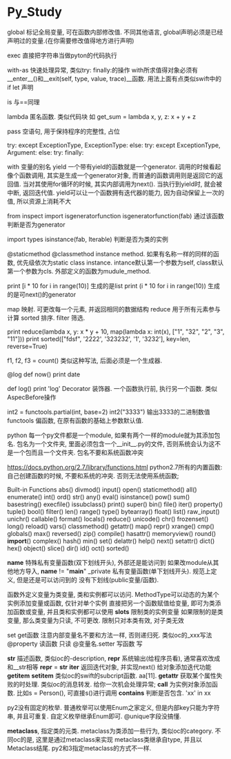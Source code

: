 # Py_Study


global 标记全局变量, 可在函数内部修改值.  不同其他语言, global声明必须是已经声明过的变量.(在你需要修改值得地方进行声明)

exec 直接把字符串当做pyton的代码执行

with-as 快速处理异常, 类似try: finally:的操作  with所求值得对象必须有__enter__()和__exit(self, type, value, trace)__函数.  用法上面有点类似swift中的 if let 声明


is 与==同理

lambda 匿名函数. 类似代码块  如 get_sum = lambda x, y, z: x + y + z

pass 空语句, 用于保持程序的完整性, 占位


try: except ExceptionType, ExceptionType: else:
try: except ExceptionType, Argument: else:
try: finally:

with 变量的别名
yield  一个带有yield的函数就是一个generator.  调用的时候看起像个函数调用, 其实是生成一个generator对象, 而普通的函数调用则是返回它的返回值.
当对其使用for循环的时候, 其实内部调用为next(). 当执行到yield时, 就会被中断, 返回迭代值. yield可以让一个函数拥有迭代器的能力, 因为自动保留上一次的值, 所以资源上消耗不大

from  inspect import  isgeneratorfunction
isgeneratorfunction(fab) 通过该函数判断是否为generator

import types
isinstance(fab, Iterable) 判断是否为类的实例

@staticmethod @classmethod instance method.  如果有名称一样的同样的函数, 优先级依次为static class instance.
intance默认第一个参数为self, class默认第一个参数为cls. 外部定义的函数为mudule_method.


print [i * 10 for i in range(10)]  生成的是list
print (i * 10 for i in range(10))  生成的是可next()的generator

map 映射. 可更改每一个元素, 并返回相同的数据结构
reduce 用于所有元素参与计算
sorted 排序.
filter 筛选.

print reduce(lambda x, y: x * y + 10, map(lambda x: int(x), ["1", "32", "2", "3", "11"]))
print sorted(["fdsf", '2222', '323232', '1', '3232'], key=len, reverse=True)


f1, f2, f3 = count()  类似这种写法, 后面必须是一个生成器.


@log
def now()
    print date

def log()
    print 'log'
Decorator 装饰器.  一个函数执行前, 执行另一个函数.  类似AspecBefore操作


int2 = functools.partial(int, base=2)
int2("3333") 输出3333的二进制数值
functools 偏函数, 在原有函数的基础上参数默认值.




python 每一个py文件都是一个module, 如果有两个一样的module就为其添加包名.
包名为一个文件夹, 里面必须包含一个__init__.py的文件, 否则系统会认为这不是一个包而且一个文件夹.  包名不要和系统函数冲突

https://docs.python.org/2.7/library/functions.html
python2.7所有的内置函数:  自己创建函数的时候, 不要和系统的冲突. 否则无法使用系统函数;

Built-in Functions
abs()	divmod()	input()	open()	staticmethod()
all()	enumerate()	int()	ord()	str()
any()	eval()	isinstance()	pow()	sum()
basestring()	execfile()	issubclass()	print()	super()
bin()	file()	iter()	property()	tuple()
bool()	filter()	len()	range()	type()
bytearray()	float()	list()	raw_input()	unichr()
callable()	format()	locals()	reduce()	unicode()
chr()	frozenset()	long()	reload()	vars()
classmethod()	getattr()	map()	repr()	xrange()
cmp()	globals()	max()	reversed()	zip()
compile()	hasattr()	memoryview()	round()	__import__()
complex()	hash()	min()	set()
delattr()	help()	next()	setattr()
dict()	hex()	object()	slice()
dir()	id()	oct()	sorted()



__name__ 特殊私有变量函数(双下划线开头), 外部还是能访问到 如果改module从其他地方导入, __name__ != "__main__"
_private 私有变量函数(单下划线开头). 规范上定义, 但是还是可以访问到的
没有下划线(public变量/函数).


函数外定义变量为类变量, 类和实例都可以访问.
MethodType可以动态的为某个实例添加变量或函数, 仅针对单个实例
直接把另一个函数赋值给变量, 即可为类添加函数或变量, 并且类和实例都可以使用
__slots__ 限制类的实例变量  如果限制的是类变量, 那么类变量为只读, 不可更改. 限制只对本类有效, 对子类无效


set get函数 注意内部变量名不要和方法一样, 否则递归死. 类似oc的_xxx写法
@property 读函数  只读
@变量名.setter 写函数  写



__str__ 描述函数, 类似oc的-description,  __repr__ 系统输出(给程序员看), 通常喜欢改成和__str相等 __repr__ = __str__
__iter__ 返回迭代对象, 并实现next()   给对象添加迭代功能
__getitem__  __setitem__ 类似oc的swift的subcript函数.   aa[11].
__getattr__  获取某个属性失败的时处理.  类似oc的消息转发. 给你一次机会处理异常;
__call__ 为实例对象添加函数. 比如s = Person(),   可直接s()进行调用
__contains__  判断是否包含.   'xx' in xx


py2没有固定的枚举. 普通枚举可以使用Enum之家定义, 但是内部key只能为字符串, 并且可重复. 自定义枚举继承Enum即可. @unique字段没搞懂.

__metaclass__, 指定类的元类.  metaclass为类添加一些行为, 类似oc的category. 不同oc的是, 这里是通过metaclass来实现
metaclass类继承自type, 并且以Metaclass结尾. py2和3指定metaclass的方式不一样.